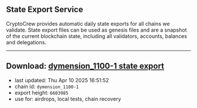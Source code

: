 ## State Export Service
CryptoCrew provides automatic daily state exports for all chains we validate. State export files can be used as genesis files and are a snapshot of the current blockchain state, including all validators, accounts, balances and delegations.

---
**Download: [dymension_1100-1 state export](https://dl-eu2.ccvalidators.com/SERVICE/dymension/dymension_1100-1_export_6603985.json)**
---

- last updated: Thu Apr 10 2025 16:51:52
- chain id: `dymension_1100-1`
- export height: `6603985`
- use for: airdrops, local tests, chain recovery
